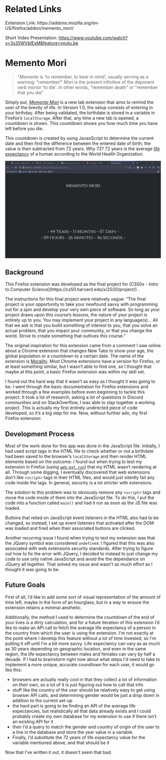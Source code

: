 <h1>Related Links</h1>
Extension Link: https://addons.mozilla.org/en-US/firefox/addon/memento_mori/

Short Video Presentation: https://www.youtube.com/watch?v=3s35WVbIEsM&feature=youtu.be


<h1>Memento Mori</h1>  


> "*Memento* is 'to remember, to bear in mind', usually serving as a warning: "remember!" *Mori* is the present infinitive of the deponent verb morior 'to die'. In other words, "remember death" or "remember that you die"

Simply put, [*Memento Mori*](https://en.wikipedia.org/wiki/Memento_mori) is a new tab extension that aims to remind the user of the brevity of life. In Version 1.0, the setup consists of entering in your birthday. After being validated, the birthdate is stored in a variable in Firefox’s `localStorage`. After that, any time a new tab is opened, a countdown is shown. This countdown shows you how much time you have left before you die. 

This countdown is created by using JavasScript to determine the current date and then find the difference between the entered date of birth; the value is then subtracted from 72 years. Why 72? 72 years is the average [life expectancy](https://www.who.int/gho/mortality_burden_disease/life_tables/situation_trends_text/en/) of a human according to the World Health Organization. 

![Memento Mori](/mm_preview.png)

<h2>Background</h2>
This Firefox extension was developed as the final project for [CS50x - Intro to Computer Science](https://cs50.harvard.edu/x/2020/project/) .

The instructions for this final project were relatively vague:
“The final project is your opportunity to take your newfound savvy with programming out for a spin and develop your very own piece of software. So long as your project draws upon this course’s lessons, the nature of your project is entirely up to you. You may implement your project in any language(s)... All that we ask is that you build something of interest to you, that you solve an actual problem, that you impact your community, or that you change the world. Strive to create something that outlives this course.” 

The original inspiration for this extension came from a comment I saw online about a Chrome extension that changes New Tabs to show your age, the global population or a countdown to a certain date. The name of the extension is [Morality](https://chrome.google.com/webstore/detail/mortality-new-tab/eeedcpdcehnikgkhbobmkjcipjhlbmpn). Most Chrome extensions have a version for Firefox, or at least something similar, but I wasn’t able to find one, so I thought that maybe at this point, a basic Firefox extension was within my skill set. 

I found out the hard way that it wasn’t as easy as I thought it was going to be. I went through the basic documentation for Firefox extensions and worked through a few examples before even beginning to tackle this project. It took a lot of research, asking a lot of questions in Discord communities and on StackOverflow, I was able to slap together a working project. This is actually my first entirely undirected piece of code developed, so it’s a big step for me. Now, without further ado, my first Firefox extension:


<h2>Development Process</h2>

Most of the work done for this app was done in the JavaScript file. Initially, I had used script tags in the HTML file to check whether or not a birthdate had been saved to the browser’s `localStorage` and then render HTML elements based on the outcome. I found out when trying to test my extension in Firefox (using [`web-ext run`](https://github.com/mozilla/web-ext)) that my HTML wasn’t rendering at all. Through some digging, I eventually discovered that web extensions don’t like `<script>` tags in their HTML files, and would just silently fail any code inside the tags. In general, security is a lot stricter with extensions. 

The solution to this problem was to obviously remove any `<script>` tags and move the code inside of them into the JavaScript file. To do this, I put the code into a function called `main()` and had it run as soon as the JS file was loaded.

Buttons that relied on JavaScript event listeners in the HTML also had to be changed, so instead, I set up event listeners that activated after the DOM was loaded and fired when their associated buttons are clicked. 

Another recurring issue I found when trying to text my extension was that the JQuery symbol was considered `undefined`. I figured that this was also associated with web extensions security standards. After trying to figure out how to fix the error with JQuery, I decided to instead to just change my code to use only native JavaScript and avoid the the dependance on JQuery all together. That solved my issue and wasn't as much effort as I thought it was going to be. 

<h2>Future Goals</h2>

First of all, I’d like to add some sort of visual representation of the amount of time left, maybe in the form of an hourglass, but in a way to ensure the extension retains a minimal aesthetic. 

Additionally, the method I used to determine the countdown of the end of your lives is a dirty calculation, and for a future iteration of this extension I’d like to make an API call to fetch the average life expectancy of a person in the country from which the user is using the extension. I'm not exactly at the point where I develop this feature without a lot of time invested, so I'm putting it off until I'm a bit more savvy. Life expectancy can vary as as much as 30 years depending on geographic location, and even in the same region, the life expectancy between males and females can vary by half a decade. If I had to brainstorm right now about what steps I'd need to take to implement a more unique, accurate coundtown for each user, it would go like this: 

-    browsers are actually really cool in that they collect a lot of information on their own, so a lot of it is just figuring out how to call that info
-    stuff like the country of the user should be relatively easy to get using browser API calls, and determining gender would be just a drop down in addition to the current set-up
-    the hard part is going to be finding an API of the average life expectancies, but realistically all that data already exists and I could probably create my own database for my extension to use if there isn't an existing API for it
-    then I'd a query to match the gender and country of origin of the user to a line in the database and store the year value in a variable. 
-    Finally, I'd substitute the 72 years of life expectancy value for the variable mentioned above, and that should be it

Now that I've written it out, it doesn't seem that bad.
